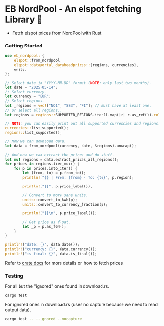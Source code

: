 # EB NordPool - An elspot fetching Library 🦀

* Fetch elspot prices from NordPool with Rust

### Getting Started

```rust
use eb_nordpool::{
    elspot::from_nordpool,
    elspot::dataportal_dayaheadprices::{regions, currencies},
    units,
};

// Select date in "YYYY-MM-DD" format (NOTE: only last two months).
let date = "2025-05-14";
// Select currency.
let currency = "EUR";
// Select regions.
let _regions = vec!["NO1", "SE3", "FI"]; // Must have at least one.
// or select all regions..
let regions = regions::SUPPORTED_REGIONS.iter().map(|r| r.as_ref()).collect::<Vec<&str>>();

// NOTE: you can easily print out all supported currencies and regions..
currencies::list_supported();
regions::list_supported();

// Now we can download data.
let data = from_nordpool(currency, date, &regions).unwrap();

// And now we can extract the prices and do stuff.
let mut regions = data.extract_prices_all_regions();
for prices in regions.iter_mut() {
    for p in prices.into_iter() {
        let (from, to) = p.from_to();
        println!("{} | From: {from} - To: {to}", p.region);

        println!("{}", p.price_label());

        // Convert to more sane units.
        units::convert_to_kwh(p);
        units::convert_to_currency_fraction(p);

        println!("{}\n", p.price_label());

        // Get price as float.
        let _p = p.as_f64();
    }
}

println!("date: {}", data.date());
println!("currency: {}", data.currency());
println!("is final: {}", data.is_final());
```

Refer to [crate docs] for more details on how to fetch prices.

[crate docs]: https://docs.rs/eb_nordpool/latest/eb_nordpool/

### Testing

For all but the "ignored" ones found in download.rs.

```sh
cargo test
```

For ignored ones in download.rs (uses no capture because we need to read output data).

```sh
cargo test -- --ignored --nocapture
```
